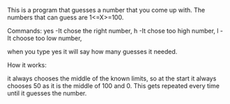 This is a program that guesses a number that you come up with.
The numbers that can guess are 1<=X>=100.

Commands:
yes -It chose the right number,
h -It chose too high number,
l - It choose too low number,

when you type yes it will say how many guesses it needed.

How it works:

it always chooses the middle of the known limits, so at the start it always chooses 50 as it is the middle of 100 and 0.
This gets repeated every time until it guesses the number.

